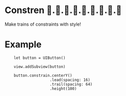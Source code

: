 # Constren 🚂.🚃.🚋.🚃.🚋.🚃.🚋.🚃.🚋
Make trains of constraints with style!

# Example

        let button = UIButton()
        
        view.addSubview(button)

        button.constrain.centerY()
                        .lead(spacing: 16)
                        .trail(spacing: 64)
                        .height(100)
